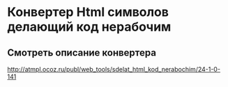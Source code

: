 # Конвертер Html символов делающий код нерабочим
## Смотреть описание конвертера
http://atmpl.ocoz.ru/publ/web_tools/sdelat_html_kod_nerabochim/24-1-0-141
